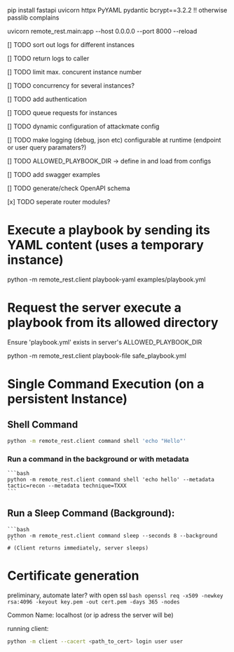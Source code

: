 pip install fastapi uvicorn httpx PyYAML pydantic
bcrypt==3.2.2 !! otherwise passlib complains


uvicorn remote_rest.main:app --host 0.0.0.0 --port 8000 --reload

[] TODO sort out logs for different instances

[] TODO return logs to caller

[] TODO limit max. concurent instance number

[] TODO concurrency for several instances?

[] TODO add authentication

[] TODO queue requests for instances

[] TODO dynamic configuration of attackmate config

[] TODO make logging (debug, json etc) configurable at runtime (endpoint or user query paramaters?)

[] TODO ALLOWED_PLAYBOOK_DIR -> define in and load from configs

[] TODO add swagger examples

[] TODO generate/check OpenAPI schema

[x] TODO seperate router modules?





# Execute a playbook by sending its YAML content (uses a temporary instance)
python -m remote_rest.client playbook-yaml examples/playbook.yml

# Request the server execute a playbook from its allowed directory
 Ensure 'playbook.yml' exists in server's ALLOWED_PLAYBOOK_DIR

python -m remote_rest.client playbook-file safe_playbook.yml


# Single Command Execution (on a persistent Instance)

## Shell Command
```bash
python -m remote_rest.client command shell 'echo "Hello"'
```

### Run a command in the background or with metadata
    ```bash
    python -m remote_rest.client command shell 'echo hello' --metadata tactic=recon --metadata technique=TXXX
    ```

## Run a Sleep Command (Background):
    ```bash
    python -m remote_rest.client command sleep --seconds 8 --background
    ```
    # (Client returns immediately, server sleeps)


# Certificate generation
preliminary, automate later?
with open ssl
    ```bash
    openssl req -x509 -newkey rsa:4096 -keyout key.pem -out cert.pem -days 365 -nodes
    ```

Common Name: localhost (or ip adress the server will be)


running client:

```bash
python -m client --cacert <path_to_cert> login user user
```
